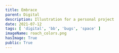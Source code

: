 ```yaml
---
title: Embrace
parent: Digital
description: Illustration for a personal project
date: 2021-07-12
tags: [ 'digital', 'bb', 'bugs', 'space' ]
imageName: roach_colors.png
hasImage: True
public: True
---
```

